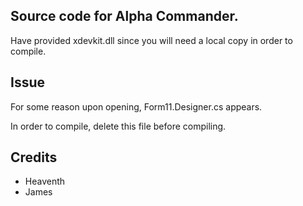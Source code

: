 ## Source code for Alpha Commander.
Have provided xdevkit.dll since you will need a local copy in order to compile.

## Issue
For some reason upon opening, Form11.Designer.cs appears. 

In order to compile, delete this file before compiling.

## Credits
- Heaventh
- James
